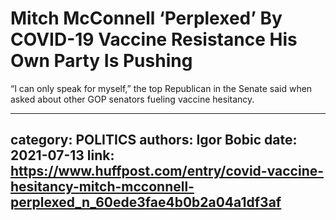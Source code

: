 # Mitch McConnell ‘Perplexed’ By COVID-19 Vaccine Resistance His Own Party Is Pushing

“I can only speak for myself,” the top Republican in the Senate said when asked about other GOP senators fueling vaccine hesitancy.

---
category: POLITICS
authors: Igor Bobic
date: 2021-07-13
link: https://www.huffpost.com/entry/covid-vaccine-hesitancy-mitch-mcconnell-perplexed_n_60ede3fae4b0b2a04a1df3af
---
